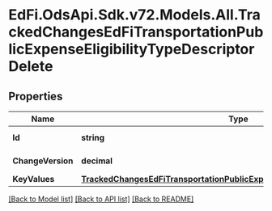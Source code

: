 # EdFi.OdsApi.Sdk.v72.Models.All.TrackedChangesEdFiTransportationPublicExpenseEligibilityTypeDescriptorDelete

## Properties

Name | Type | Description | Notes
------------ | ------------- | ------------- | -------------
**Id** | **string** | Resource identifier | [optional] 
**ChangeVersion** | **decimal** | Change version | [optional] 
**KeyValues** | [**TrackedChangesEdFiTransportationPublicExpenseEligibilityTypeDescriptorKey**](TrackedChangesEdFiTransportationPublicExpenseEligibilityTypeDescriptorKey.md) |  | [optional] 

[[Back to Model list]](../../README.md#documentation-for-models) [[Back to API list]](../../README.md#documentation-for-api-endpoints) [[Back to README]](../../README.md)

